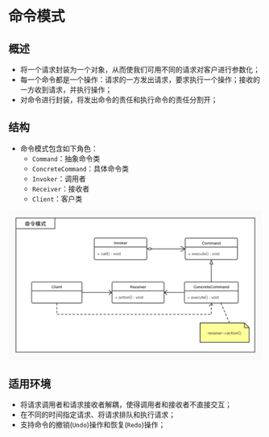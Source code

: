 # 命令模式

## 概述

* 将一个请求封装为一个对象，从而使我们可用不同的请求对客户进行参数化；
* 每一个命令都是一个操作：请求的一方发出请求，要求执行一个操作；接收的一方收到请求，并执行操作；
* 对命令进行封装，将发出命令的责任和执行命令的责任分割开；

## 结构

* 命令模式包含如下角色：
	* `Command`：抽象命令类 
	* `ConcreteCommand`：具体命令类
	* `Invoker`：调用者
	* `Receiver`：接收者
	* `Client`：客户类

![](./img/command.jpg)

## 适用环境

* 将请求调用者和请求接收者解耦，使得调用者和接收者不直接交互；
* 在不同的时间指定请求、将请求排队和执行请求；
* 支持命令的撤销(`Undo`)操作和恢复(`Redo`)操作；
